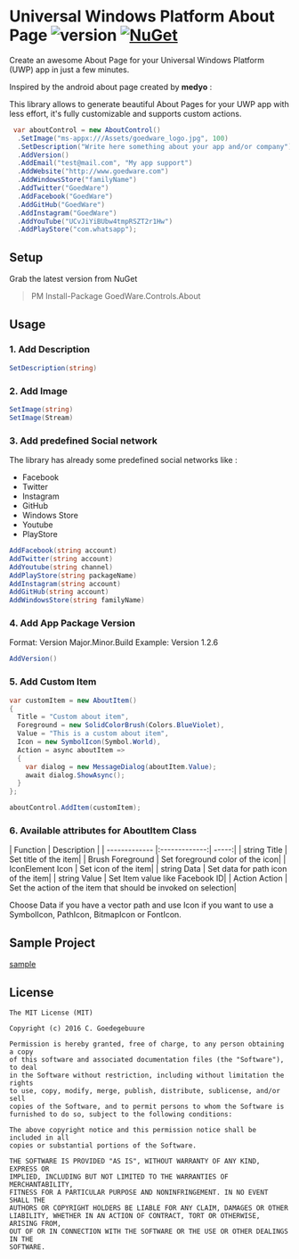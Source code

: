 # Universal Windows Platform About Page ![version](http://img.shields.io/badge/original-v1.0.1-brightgreen.svg?style=flat) [![NuGet](https://img.shields.io/nuget/v/GoedWare.Controls.About.svg?label=NuGet)](https://www.nuget.org/packages/GoedWare.Controls.About/)
Create an awesome About Page for your Universal Windows Platform (UWP) app in just a few minutes.

Inspired by the android about page created by **medyo** : 

This library allows to generate beautiful About Pages for your UWP app with less effort, it's fully customizable and supports custom actions.

```csharp
 var aboutControl = new AboutControl()
  .SetImage("ms-appx:///Assets/goedware_logo.jpg", 100)
  .SetDescription("Write here something about your app and/or company")
  .AddVersion()
  .AddEmail("test@mail.com", "My app support")
  .AddWebsite("http://www.goedware.com")
  .AddWindowsStore("familyName")
  .AddTwitter("GoedWare")
  .AddFacebook("GoedWare")
  .AddGitHub("GoedWare")
  .AddInstagram("GoedWare")
  .AddYouTube("UCvJiYiBUbw4tmpRSZT2r1Hw")
  .AddPlayStore("com.whatsapp");
```

## Setup

Grab the latest version from NuGet

> PM Install-Package GoedWare.Controls.About

## Usage
### 1. Add Description

```csharp
SetDescription(string)
```

### 2. Add Image
```csharp
SetImage(string)
SetImage(Stream)
```

### 3. Add predefined Social network
The library has already some predefined social networks like :  

* Facebook
* Twitter
* Instagram
* GitHub
* Windows Store
* Youtube
* PlayStore

```csharp
AddFacebook(string account)
AddTwitter(string account)
AddYoutube(string channel)
AddPlayStore(string packageName)
AddInstagram(string account)
AddGitHub(string account)
AddWindowsStore(string familyName)
```

### 4. Add App Package Version
Format: Version Major.Minor.Build 
Example: Version 1.2.6

```csharp
AddVersion()
```

### 5. Add Custom Item

```csharp
var customItem = new AboutItem()
{
  Title = "Custom about item",
  Foreground = new SolidColorBrush(Colors.BlueViolet),
  Value = "This is a custom about item",
  Icon = new SymbolIcon(Symbol.World),
  Action = async aboutItem =>
  {
    var dialog = new MessageDialog(aboutItem.Value);
    await dialog.ShowAsync();
  }
};

aboutControl.AddItem(customItem);
```

### 6. Available attributes for AboutItem Class

| Function        | Description  |
| ------------- |:-------------:| -----:|
| string Title | Set title of the item|
| Brush Foreground | Set foreground color of the icon|
| IconElement Icon | Set icon of the item|
| string Data | Set data for path icon of the item|
| string Value | Set Item value like Facebook ID|
| Action Action | Set the action of the item that should be invoked on selection|

Choose Data if you have a vector path and use Icon if you want to use a SymbolIcon, PathIcon, BitmapIcon or FontIcon.

## Sample Project
[sample](https://github.com/goedware/UWP-About-Page/tree/master/GoedWare.Controls.About/GoedWare.Samples.About)


## License

```
The MIT License (MIT)

Copyright (c) 2016 C. Goedegebuure

Permission is hereby granted, free of charge, to any person obtaining a copy
of this software and associated documentation files (the "Software"), to deal
in the Software without restriction, including without limitation the rights
to use, copy, modify, merge, publish, distribute, sublicense, and/or sell
copies of the Software, and to permit persons to whom the Software is
furnished to do so, subject to the following conditions:

The above copyright notice and this permission notice shall be included in all
copies or substantial portions of the Software.

THE SOFTWARE IS PROVIDED "AS IS", WITHOUT WARRANTY OF ANY KIND, EXPRESS OR
IMPLIED, INCLUDING BUT NOT LIMITED TO THE WARRANTIES OF MERCHANTABILITY,
FITNESS FOR A PARTICULAR PURPOSE AND NONINFRINGEMENT. IN NO EVENT SHALL THE
AUTHORS OR COPYRIGHT HOLDERS BE LIABLE FOR ANY CLAIM, DAMAGES OR OTHER
LIABILITY, WHETHER IN AN ACTION OF CONTRACT, TORT OR OTHERWISE, ARISING FROM,
OUT OF OR IN CONNECTION WITH THE SOFTWARE OR THE USE OR OTHER DEALINGS IN THE
SOFTWARE.
```

